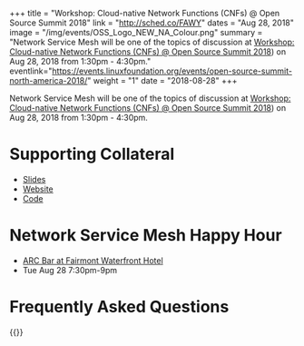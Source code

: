 +++
title = "Workshop: Cloud-native Network Functions (CNFs) @ Open Source Summit 2018"
link = "http://sched.co/FAWY"
dates = "Aug 28, 2018"
image = "/img/events/OSS_Logo_NEW_NA_Colour.png"
summary = "Network Service Mesh will be one of the topics of discussion at [Workshop: Cloud-native Network Functions (CNFs) @ Open Source Summit 2018](http://sched.co/FAWY)) on Aug 28, 2018 from 1:30pm - 4:30pm."
eventlink="https://events.linuxfoundation.org/events/open-source-summit-north-america-2018/"
weight = "1"
date = "2018-08-28"
+++

Network Service Mesh will be one of the topics of discussion at [Workshop: Cloud-native Network Functions (CNFs) @ Open Source Summit 2018](http://sched.co/FAWY)) on Aug 28, 2018 from 1:30pm - 4:30pm.

# Supporting Collateral
* [Slides](https://docs.google.com/presentation/d/11Tic2FN8nokIU2_0CZTQwtfjptTIdRfsQLA5NPC0u1A/edit#slide=id.g40088b0520_0_1930)
* [Website](https://www.networkservicemesh.io/)
* [Code](https://github.com/ligato/networkservicemesh)

# Network Service Mesh Happy Hour
* [ARC Bar at Fairmont Waterfront Hotel](https://www.fairmont.com/waterfront-vancouver/dining/arc-bar/)
* Tue Aug 28 7:30pm-9pm

# Frequently Asked Questions
{{<faqs>}}



